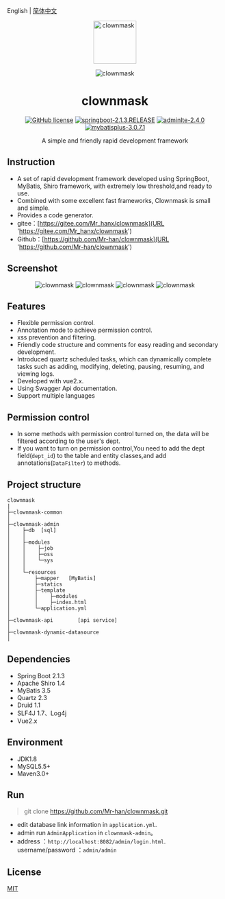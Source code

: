 English | [简体中文](./README.md)

<p align="center">
  <a>
    <img alt="clownmask" src="http://iele.oss-cn-hangzhou.aliyuncs.com/images/20221119/5dba21cd61234be7ac322c9af9a5fb9a.jpg" width="100">
  </a>
</p>

<p align="center">
    <img alt="clownmask" src="https://iele.oss-cn-hangzhou.aliyuncs.com/images/20221119/20221119123700.png">
</p>
<h1 align="center">clownmask</h1>
<p align="center">
    <a href="/LICENSE"><img src="https://img.shields.io/badge/license-MIT-blue.svg" alt="GitHub license" /></a>
    <a href="https://spring.io/projects/spring-boot"><img src="https://img.shields.io/badge/springboot-2.1.3.RELEASE-green" alt="springboot-2.1.3.RELEASE" /></a>
    <a href="https://adminlte.io/themes/AdminLTE/index2.html"><img src="https://img.shields.io/badge/adminlte-2.4.0-red" alt="adminlte-2.4.0" /></a>
    <a href="https://github.com/baomidou/mybatis-plus"><img src="https://img.shields.io/badge/mybatisplus-3.0.7.1-orange" alt="mybatisplus-3.0.7.1" /></a>
</p>
<div align="center">
    A simple and friendly rapid development framework
</div>

## Instruction

- A set of rapid development framework developed using SpringBoot, MyBatis, Shiro framework, with extremely low threshold,and ready to use.
- Combined with some excellent fast frameworks, Clownmask is small and simple.
- Provides a code generator.
- gitee：[https://gitee.com/Mr_hanx/clownmask](URL 'https://gitee.com/Mr_hanx/clownmask')
- Github：[https://github.com/Mr-han/clownmask](URL 'https://github.com/Mr-han/clownmask')

## Screenshot

<div align="center">
    <img alt="clownmask" src="https://xs-img.51aogu.com/Screenshot2.png">
    <img alt="clownmask" src="https://xs-img.51aogu.com/Screenshot0.png">
    <img alt="clownmask" src="https://xs-img.51aogu.com/Screenshot1.png">
    <img alt="clownmask" src="https://xs-img.51aogu.com/Screenshot.png">
</div>

## Features
- Flexible permission control.
- Annotation mode to achieve permission control.
- xss prevention and filtering.
- Friendly code structure and comments for easy reading and secondary development.
- Introduced quartz scheduled tasks, which can dynamically complete tasks such as adding, modifying, deleting, pausing, resuming, and viewing logs.
- Developed with vue2.x.
- Using Swagger Api documentation.
- Support multiple languages


## Permission control
- In some methods with permission control turned on, the data will be filtered according to the user's dept.
- If you want to turn on permission control,You need to add the dept field(```dept_id```) to the table and entity classes,and add annotations(```DataFilter```) to methods.


## Project structure

```
clownmask
|
├─clownmask-common     
│ 
├─clownmask-admin      
│    ├─db  [sql]
│    │ 
│    ├─modules  
│    │    ├─job 
│    │    ├─oss 
│    │    └─sys 
│    │ 
│    └─resources 
│        ├─mapper   [MyBatis]
│        ├─statics  
│        ├─template 
│        │    ├─modules      
│        │    ├─index.html   
│        └─application.yml  
│       
├─clownmask-api        [api service]
│ 
├─clownmask-dynamic-datasource
│
```


## Dependencies
- Spring Boot 2.1.3
- Apache Shiro 1.4
- MyBatis 3.5
- Quartz 2.3
- Druid 1.1
- SLF4J 1.7、Log4j
- Vue2.x


## Environment
- JDK1.8
- MySQL5.5+
- Maven3.0+

## Run

> git clone https://github.com/Mr-han/clownmask.git

- edit database link information in `application.yml`.
- admin run `AdminApplication` in `clownmask-admin`。
- address ：`http://localhost:8082/admin/login.html`. username/password ：`admin/admin`

## License

[MIT](/LICENSE)
